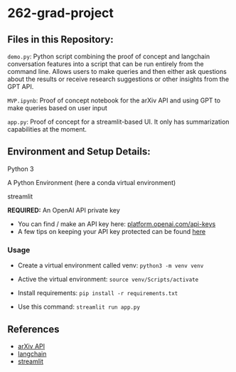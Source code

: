 # 262-grad-project

## Files in this Repository:
`demo.py`: Python script combining the proof of concept and langchain conversation features into a script that can be run entirely from the command line. Allows users to make queries and then either ask questions about the results or receive research suggestions or other insights from the GPT API.

`MVP.ipynb`: Proof of concept notebook for the arXiv API and using GPT to make queries based on user input

`app.py`: Proof of concept for a streamlit-based UI. It only has summarization capabilities at the moment.

## Environment and Setup Details:
Python 3

A Python Environment (here a conda virtual environment)

streamlit

**REQUIRED:** An OpenAI API private key

* You can find / make an API key here: [platform.openai.com/api-keys](https://platform.openai.com/api-keys)
* A few tips on keeping your API key protected can be found [here](https://help.openai.com/en/articles/5112595-best-practices-for-api-key-safety)

### Usage
* Create a virtual environment called venv: `python3 -m venv venv`
* Active the virtual environment: `source venv/Scripts/activate`
* Install requirements: `pip install -r requirements.txt`

* Use this command: `streamlit run app.py`

## References
* [arXiv API](https://info.arxiv.org/help/api/index.html)
* [langchain](https://python.langchain.com/docs/integrations/retrievers/arxiv/)
* [streamlit](https://streamlit.io/)
